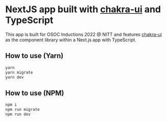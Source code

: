 # NextJS app built with [chakra-ui](https://github.com/chakra-ui/chakra-ui) and TypeScript

This app is built for OSOC Inductions 2022 @ NITT and features [chakra-ui](https://github.com/chakra-ui/chakra-ui) as the component library within a Next.js app with TypeScript.

## How to use (Yarn)

```bash
yarn
yarn migrate
yarn dev
```

## How to use (NPM)

```bash
npm i
npm run migrate
npm run dev
```
